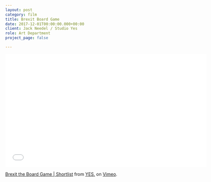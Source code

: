 ```yaml
---
layout: post
category: film
title: Brexit Board Game
date: 2017-12-01T00:00:00.000+00:00
client: Jack Needel / Studio Yes
role: Art Department
project_page: false

---
```

<iframe src="[https://player.vimeo.com/video/248175893?color=32ff00&title=0&byline=0&portrait=0](https://player.vimeo.com/video/248175893?color=32ff00&title=0&byline=0&portrait=0 "https://player.vimeo.com/video/248175893?color=32ff00&title=0&byline=0&portrait=0")" width="640" height="360" frameborder="0" allow="autoplay; fullscreen" allowfullscreen></iframe>

<p><a href="[https://vimeo.com/248175893](https://vimeo.com/248175893 "https://vimeo.com/248175893")">Brexit the Board Game | Shortlist</a> from <a href="[https://vimeo.com/user19168864](https://vimeo.com/user19168864 "https://vimeo.com/user19168864")">YES.</a> on <a href="[https://vimeo.com](https://vimeo.com "https://vimeo.com")">Vimeo</a>.</p>